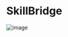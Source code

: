 ﻿# SkillBridge
 ![image](https://github.com/user-attachments/assets/52ad1b2a-773b-427a-8e19-673af99cc687)


